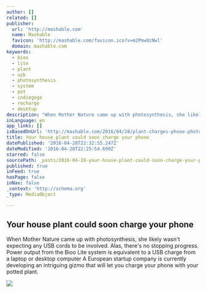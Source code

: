 ```yaml
---
author: []
related: []
publisher:
  url: 'http://mashable.com'
  name: Mashable
  favicon: 'http://mashable.com/favicon.ico?v=m2Pmw8zNwl'
  domain: mashable.com
keywords:
  - bioo
  - lite
  - plant
  - usb
  - photosynthesis
  - system
  - pot
  - indiegogo
  - recharge
  - desktop
description: "When Mother Nature came up with photosynthesis, she likely wasn't expecting any USB cords to be involved. Alas, there's no stopping progress. Power output from the Bioo Lite system is equivalent to a USB charge from a laptop or desktop computer A European startup company is currently developing an intriguing gizmo that will let you charge your phone with your potted plant."
inLanguage: en
app_links: []
isBasedOnUrl: 'http://mashable.com/2016/04/28/plant-charges-phone-photosynthesis/#zatrDVlL7ZqF'
title: Your house plant could soon charge your phone
datePublished: '2016-04-28T22:32:55.247Z'
dateModified: '2016-04-28T22:25:54.699Z'
starred: false
sourcePath: _posts/2016-04-28-your-house-plant-could-soon-charge-your-phone.md
published: true
inFeed: true
hasPage: false
inNav: false
_context: 'http://schema.org'
_type: MediaObject

---
```

<article style=""><h1>Your house plant could soon charge your phone</h1><p>When Mother Nature came up with photosynthesis, she likely wasn't expecting any USB cords to be involved. Alas, there's no stopping progress. Power output from the Bioo Lite system is equivalent to a USB charge from a laptop or desktop computer A European startup company is currently developing an intriguing gizmo that will let you charge your phone with your potted plant.</p><img src="http://rack.3.mshcdn.com/media/ZgkyMDE2LzA0LzI4Lzc0L2M4N2FhYWVjODNmLjk2OTkyLmpwZwpwCXRodW1iCTEyMDB4NjMwCmUJanBn/e052753c/7b3/c87aaaec83f94a5da3679d97db588997.jpg" /></article>